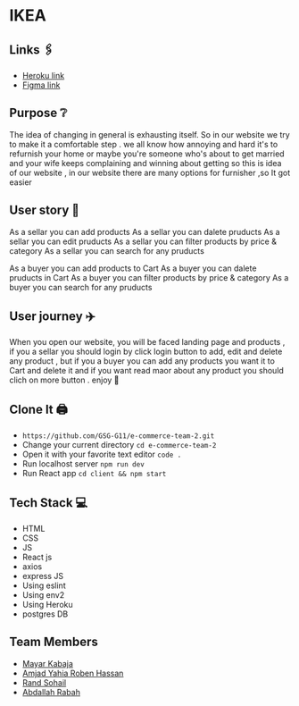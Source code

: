 # IKEA


## Links 🖇

- [Heroku link](https://ecommerce-team2.herokuapp.com/)
- [Figma link](https://www.figma.com/file/DtFPI8WGQQGfcZsQJx3EjE/IKEA?node-id=0%3A1)

## Purpose :grey_question:
The idea of changing in general is exhausting itself.
So in our website we try to make it a comfortable step .
we all know how annoying and hard it's to refurnish your home or maybe you're someone who's about to get married and your wife keeps  complaining and winning about getting  so this is idea of our website , in our website there are many options for furnisher ,so It got easier  

## User story :book:

As a sellar you can add products
As a sellar you can dalete pruducts
As a sellar you can edit pruducts
As a sellar you can filter products by price & category
As a sellar you can search for any pruducts

As a buyer you can add products to Cart
As a buyer you can dalete pruducts in Cart
As a buyer you can filter products by price & category
As a buyer you can search for any pruducts

## User journey :airplane:

When you open our website, you will be faced landing page and products , if you a sellar you should login  by click login button to add, edit and delete any product , but if you a buyer you can add any products you want it to Cart and delete it and if you want read maor about any product you should clich on more button .
enjoy  :full_moon_with_face:


## Clone It 🖨 

- `https://github.com/GSG-G11/e-commerce-team-2.git`
- Change your current directory `cd e-commerce-team-2`
- Open it with your favorite text editor `code .`
- Run localhost server `npm run dev`
- Run React app `cd client && npm start`

## Tech Stack 💻

- HTML
- CSS
- JS 
- React js
- axios 
- express JS
- Using eslint
- Using env2
- Using Heroku
- postgres DB


## Team Members

- [Mayar Kabaja](https://github.com/mayar-kabaja)
- [Amjad Yahia Roben Hassan](https://github.com/amjed-98)
- [Rand Sohail ](https://github.com/RandSohail)
- [Abdallah Rabah](https://github.com/AbdallahGot)